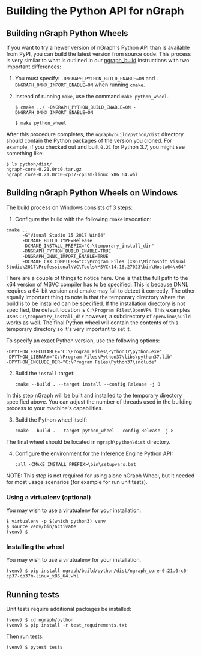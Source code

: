 # Building the Python API for nGraph

## Building nGraph Python Wheels

If you want to try a newer version of nGraph's Python API than is available
from PyPI, you can build the latest version from source code. This process is
very similar to what is outlined in our [ngraph_build] instructions with two
important differences:

1. You must specify: `-DNGRAPH_PYTHON_BUILD_ENABLE=ON` and `-DNGRAPH_ONNX_IMPORT_ENABLE=ON`
   when running `cmake`.

2. Instead of running `make`, use the command `make python_wheel`.

    `$ cmake ../ -DNGRAPH_PYTHON_BUILD_ENABLE=ON -DNGRAPH_ONNX_IMPORT_ENABLE=ON`

    `$ make python_wheel`

After this procedure completes, the `ngraph/build/python/dist` directory should
contain the Python packages of the version you cloned. For example, if you
checked out and built `0.21` for Python 3.7, you might see something like:

    $ ls python/dist/
    ngraph-core-0.21.0rc0.tar.gz
    ngraph_core-0.21.0rc0-cp37-cp37m-linux_x86_64.whl

## Building nGraph Python Wheels on Windows

The build process on Windows consists of 3 steps:

1. Configure the build with the following `cmake` invocation:
~~~~
cmake ..
      -G"Visual Studio 15 2017 Win64"
      -DCMAKE_BUILD_TYPE=Release
      -DCMAKE_INSTALL_PREFIX="C:\temporary_install_dir"
      -DNGRAPH_PYTHON_BUILD_ENABLE=TRUE
      -DNGRAPH_ONNX_IMPORT_ENABLE=TRUE
      -DCMAKE_CXX_COMPILER="C:\Program Files (x86)\Microsoft Visual Studio\2017\Professional\VC\Tools\MSVC\14.16.27023\bin\Hostx64\x64"
~~~~
There are a couple of things to notice here. One is that the full path to the x64 version of
MSVC compiler has to be specified. This is because DNNL requires a 64-bit version and cmake may
fail to detect it correctly.
The other equally important thing to note is that the temporary directory where the build is to be installed can be specified.
If the installation directory is not specified, the default location is `C:\Program Files\OpenVPN`.
This examples uses `C:\temporary_install_dir` however, a subdirectory of `openvino\build` works as well.
The final Python wheel will contain the contents of this temporary directory so it's very important to set it.

To specify an exact Python version, use the following options:
~~~~
-DPYTHON_EXECUTABLE="C:\Program Files\Python37\python.exe"
-DPYTHON_LIBRARY="C:\Program Files\Python37\libs\python37.lib"
-DPYTHON_INCLUDE_DIR="C:\Program Files\Python37\include"
~~~~

2. Build the `install` target:

    `cmake --build . --target install --config Release -j 8`

In this step nGraph will be built and installed to the temporary directory specified above. You can
adjust the number of threads used in the building process to your machine's capabilities.

3. Build the Python wheel itself:

    `cmake --build . --target python_wheel --config Release -j 8`

The final wheel should be located in `ngraph\python\dist` directory.

4. Configure the environment for the Inference Engine Python API:

    `call <CMAKE_INSTALL_PREFIX>\bin\setupvars.bat`

NOTE: This step is not required for using alone nGraph Wheel, but it needed for most usage scenarios (for example for run unit tests).

### Using a virtualenv (optional)

You may wish to use a virutualenv for your installation.

    $ virtualenv -p $(which python3) venv
    $ source venv/bin/activate
    (venv) $

### Installing the wheel

You may wish to use a virutualenv for your installation.

    (venv) $ pip install ngraph/build/python/dist/ngraph_core-0.21.0rc0-cp37-cp37m-linux_x86_64.whl

## Running tests

Unit tests require additional packages be installed:

    (venv) $ cd ngraph/python
    (venv) $ pip install -r test_requirements.txt

Then run tests:

    (venv) $ pytest tests

[ngraph_build]: http://ngraph.nervanasys.com/docs/latest/buildlb.html
